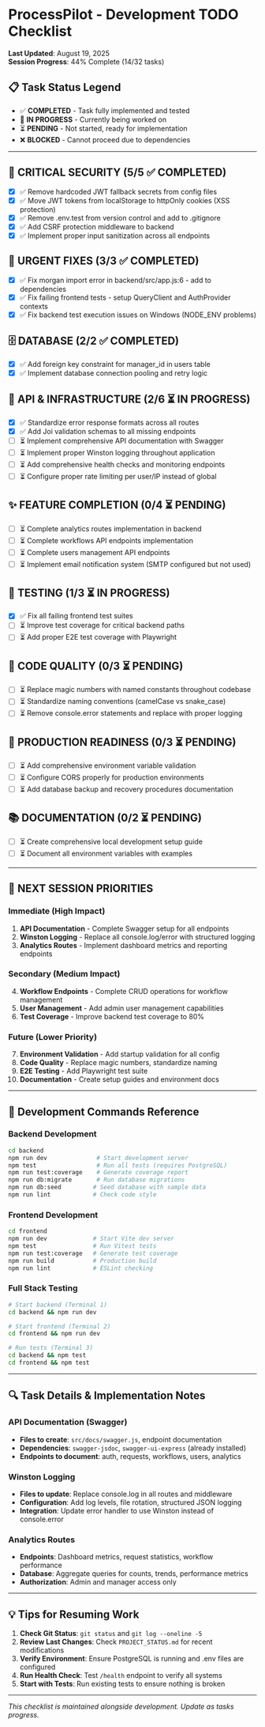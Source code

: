 # ProcessPilot - Development TODO Checklist

**Last Updated**: August 19, 2025  
**Session Progress**: 44% Complete (14/32 tasks)

## 📋 **Task Status Legend**
- ✅ **COMPLETED** - Task fully implemented and tested
- 🔄 **IN PROGRESS** - Currently being worked on
- ⏳ **PENDING** - Not started, ready for implementation
- ❌ **BLOCKED** - Cannot proceed due to dependencies

---

## 🚨 **CRITICAL SECURITY** (5/5 ✅ COMPLETED)

- [x] ✅ Remove hardcoded JWT fallback secrets from config files
- [x] ✅ Move JWT tokens from localStorage to httpOnly cookies (XSS protection)
- [x] ✅ Remove .env.test from version control and add to .gitignore
- [x] ✅ Add CSRF protection middleware to backend
- [x] ✅ Implement proper input sanitization across all endpoints

## 🔧 **URGENT FIXES** (3/3 ✅ COMPLETED)

- [x] ✅ Fix morgan import error in backend/src/app.js:6 - add to dependencies
- [x] ✅ Fix failing frontend tests - setup QueryClient and AuthProvider contexts
- [x] ✅ Fix backend test execution issues on Windows (NODE_ENV problems)

## 🗄️ **DATABASE** (2/2 ✅ COMPLETED)

- [x] ✅ Add foreign key constraint for manager_id in users table
- [x] ✅ Implement database connection pooling and retry logic

## 📡 **API & INFRASTRUCTURE** (2/6 ⏳ IN PROGRESS)

- [x] ✅ Standardize error response formats across all routes
- [x] ✅ Add Joi validation schemas to all missing endpoints
- [ ] ⏳ Implement comprehensive API documentation with Swagger
- [ ] ⏳ Implement proper Winston logging throughout application
- [ ] ⏳ Add comprehensive health checks and monitoring endpoints
- [ ] ⏳ Configure proper rate limiting per user/IP instead of global

## ✨ **FEATURE COMPLETION** (0/4 ⏳ PENDING)

- [ ] ⏳ Complete analytics routes implementation in backend
- [ ] ⏳ Complete workflows API endpoints implementation
- [ ] ⏳ Complete users management API endpoints
- [ ] ⏳ Implement email notification system (SMTP configured but not used)

## 🧪 **TESTING** (1/3 ⏳ IN PROGRESS)

- [x] ✅ Fix all failing frontend test suites
- [ ] ⏳ Improve test coverage for critical backend paths
- [ ] ⏳ Add proper E2E test coverage with Playwright

## 🧹 **CODE QUALITY** (0/3 ⏳ PENDING)

- [ ] ⏳ Replace magic numbers with named constants throughout codebase
- [ ] ⏳ Standardize naming conventions (camelCase vs snake_case)
- [ ] ⏳ Remove console.error statements and replace with proper logging

## 🚀 **PRODUCTION READINESS** (0/3 ⏳ PENDING)

- [ ] ⏳ Add comprehensive environment variable validation
- [ ] ⏳ Configure CORS properly for production environments
- [ ] ⏳ Add database backup and recovery procedures documentation

## 📚 **DOCUMENTATION** (0/2 ⏳ PENDING)

- [ ] ⏳ Create comprehensive local development setup guide
- [ ] ⏳ Document all environment variables with examples

---

## 🎯 **NEXT SESSION PRIORITIES**

### **Immediate (High Impact)**
1. **API Documentation** - Complete Swagger setup for all endpoints
2. **Winston Logging** - Replace all console.log/error with structured logging
3. **Analytics Routes** - Implement dashboard metrics and reporting endpoints

### **Secondary (Medium Impact)**
4. **Workflow Endpoints** - Complete CRUD operations for workflow management
5. **User Management** - Add admin user management capabilities
6. **Test Coverage** - Improve backend test coverage to 80%

### **Future (Lower Priority)**
7. **Environment Validation** - Add startup validation for all config
8. **Code Quality** - Replace magic numbers, standardize naming
9. **E2E Testing** - Add Playwright test suite
10. **Documentation** - Create setup guides and environment docs

---

## 📝 **Development Commands Reference**

### **Backend Development**
```bash
cd backend
npm run dev              # Start development server
npm test                 # Run all tests (requires PostgreSQL)
npm run test:coverage    # Generate coverage report
npm run db:migrate       # Run database migrations
npm run db:seed         # Seed database with sample data
npm run lint            # Check code style
```

### **Frontend Development**
```bash
cd frontend
npm run dev             # Start Vite dev server
npm test                # Run Vitest tests
npm run test:coverage   # Generate test coverage
npm run build           # Production build
npm run lint            # ESLint checking
```

### **Full Stack Testing**
```bash
# Start backend (Terminal 1)
cd backend && npm run dev

# Start frontend (Terminal 2)  
cd frontend && npm run dev

# Run tests (Terminal 3)
cd backend && npm test
cd frontend && npm test
```

---

## 🔍 **Task Details & Implementation Notes**

### **API Documentation (Swagger)**
- **Files to create**: `src/docs/swagger.js`, endpoint documentation
- **Dependencies**: `swagger-jsdoc`, `swagger-ui-express` (already installed)
- **Endpoints to document**: auth, requests, workflows, users, analytics

### **Winston Logging**
- **Files to update**: Replace console.log in all routes and middleware
- **Configuration**: Add log levels, file rotation, structured JSON logging
- **Integration**: Update error handler to use Winston instead of console.error

### **Analytics Routes**
- **Endpoints**: Dashboard metrics, request statistics, workflow performance
- **Database**: Aggregate queries for counts, trends, performance metrics
- **Authorization**: Admin and manager access only

---

## 💡 **Tips for Resuming Work**

1. **Check Git Status**: `git status` and `git log --oneline -5`
2. **Review Last Changes**: Check `PROJECT_STATUS.md` for recent modifications
3. **Verify Environment**: Ensure PostgreSQL is running and .env files are configured
4. **Run Health Check**: Test `/health` endpoint to verify all systems
5. **Start with Tests**: Run existing tests to ensure nothing is broken

---

*This checklist is maintained alongside development. Update as tasks progress.*